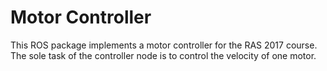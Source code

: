 # Motor Controller

This ROS package implements a motor controller for the RAS 2017 course. The sole task of the controller node is to control the velocity of one motor.
